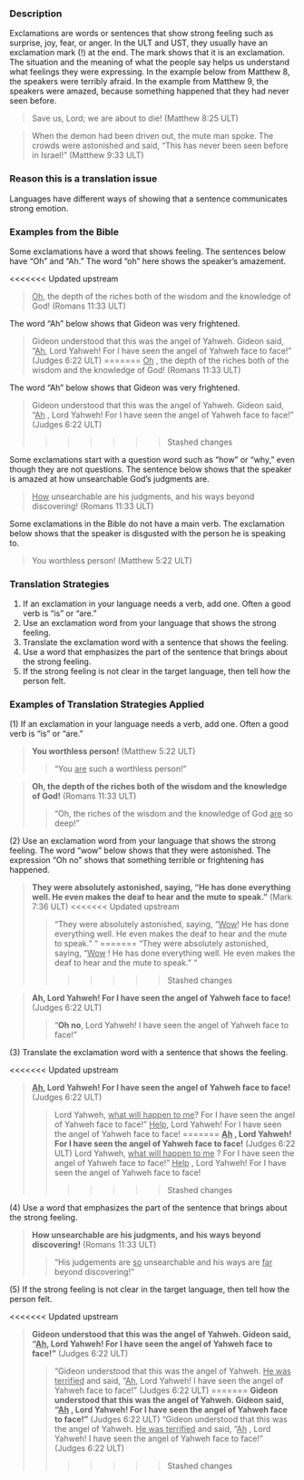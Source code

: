 
### Description

Exclamations are words or sentences that show strong feeling such as surprise, joy, fear, or anger. In the ULT and UST, they usually have an exclamation mark (!) at the end. The mark shows that it is an exclamation. The situation and the meaning of what the people say helps us understand what feelings they were expressing. In the example below from Matthew 8, the speakers were terribly afraid. In the example from Matthew 9, the speakers were amazed, because something happened that they had never seen before.

> Save us, Lord; we are about to die! (Matthew 8:25 ULT)


> When the demon had been driven out, the mute man spoke. The crowds were astonished and said, “This has never been seen before in Israel!”  (Matthew 9:33 ULT)

### Reason this is a translation issue

Languages have different ways of showing that a sentence communicates strong emotion.

### Examples from the Bible

Some exclamations have a word that shows feeling. The sentences below have “Oh” and “Ah.” The word “oh” here shows the speaker’s amazement.

<<<<<<< Updated upstream
> <u>Oh</u>, the depth of the riches both of the wisdom and the knowledge of God! (Romans 11:33 ULT)

The word “Ah” below shows that Gideon was very frightened.
> Gideon understood that this was the angel of Yahweh. Gideon said, “<u>Ah</u>, Lord Yahweh! For I have seen the angel of Yahweh face to face!” (Judges 6:22 ULT)
=======
> <u>Oh</u> , the depth of the riches both of the wisdom and the knowledge of God! (Romans 11:33 ULT)

The word “Ah” below shows that Gideon was very frightened.
> Gideon understood that this was the angel of Yahweh. Gideon said, “<u>Ah</u> , Lord Yahweh! For I have seen the angel of Yahweh face to face!” (Judges 6:22 ULT)
>>>>>>> Stashed changes

Some exclamations start with a question word such as “how” or “why,” even though they are not questions. The sentence below shows that the speaker is amazed at how unsearchable God’s judgments are.

> <u>How</u> unsearchable are his judgments, and his ways beyond discovering! (Romans 11:33 ULT)

Some exclamations in the Bible do not have a main verb. The exclamation below shows that the speaker is disgusted with the person he is speaking to.

> You worthless person! (Matthew 5:22 ULT)

### Translation Strategies

1. If an exclamation in your language needs a verb, add one. Often a good verb is “is” or “are.”
1. Use an exclamation word from your language that shows the strong feeling.
1. Translate the exclamation word with a sentence that shows the feeling.
1. Use a word that emphasizes the part of the sentence that brings about the strong feeling.
1. If the strong feeling is not clear in the target language, then tell how the person felt.

### Examples of Translation Strategies Applied

(1) If an exclamation in your language needs a verb, add one. Often a good verb is “is” or “are.”

> **You worthless person!** (Matthew 5:22 ULT)
>> “You <u>are</u> such a worthless person!”

> **Oh, the depth of the riches both of the wisdom and the knowledge of God!** (Romans 11:33 ULT)
>> “Oh, the riches of the wisdom and the knowledge of God <u>are</u> so deep!”

(2) Use an exclamation word from your language that shows the strong feeling. The word “wow” below shows that they were astonished. The expression “Oh no” shows that something terrible or frightening has happened.

> **They were absolutely astonished, saying, “He has done everything well. He even makes the deaf to hear and the mute to speak.”** (Mark 7:36 ULT)
<<<<<<< Updated upstream
>> “They were absolutely astonished, saying, “<u>Wow</u>! He has done everything well. He even makes the deaf to hear and the mute to speak.” “
=======
>> “They were absolutely astonished, saying, “<u>Wow</u> ! He has done everything well. He even makes the deaf to hear and the mute to speak.” “
>>>>>>> Stashed changes

> **Ah, Lord Yahweh! For I have seen the angel of Yahweh face to face!** (Judges 6:22 ULT)
>> “__Oh no__, Lord Yahweh! I have seen the angel of Yahweh face to face!”

(3) Translate the exclamation word with a sentence that shows the feeling.

<<<<<<< Updated upstream
> **<u>Ah</u>, Lord Yahweh! For I have seen the angel of Yahweh face to face!** (Judges 6:22 ULT)
>> Lord Yahweh, <u>what will happen to me</u>? For I have seen the angel of Yahweh face to face!”
>> <u>Help</u>, Lord Yahweh! For I have seen the angel of Yahweh face to face!
=======
> **<u>Ah</u> , Lord Yahweh! For I have seen the angel of Yahweh face to face!** (Judges 6:22 ULT)
>> Lord Yahweh, <u>what will happen to me</u> ? For I have seen the angel of Yahweh face to face!”
>> <u>Help</u> , Lord Yahweh! For I have seen the angel of Yahweh face to face!
>>>>>>> Stashed changes

(4) Use a word that emphasizes the part of the sentence that brings about the strong feeling.

> **How unsearchable are his judgments, and his ways beyond discovering!** (Romans 11:33 ULT)
>> “His judgements are <u>so</u> unsearchable and his ways are <u>far</u> beyond discovering!”

(5) If the strong feeling is not clear in the target language, then tell how the person felt.

<<<<<<< Updated upstream
> **Gideon understood that this was the angel of Yahweh. Gideon said, “<u>Ah</u>, Lord Yahweh! For I have seen the angel of Yahweh face to face!”** (Judges 6:22 ULT)
>> “Gideon understood that this was the angel of Yahweh. <u>He was terrified</u> and said, “<u>Ah</u>, Lord Yahweh! I have seen the angel of Yahweh face to face!” (Judges 6:22 ULT)
=======
> **Gideon understood that this was the angel of Yahweh. Gideon said, “<u>Ah</u> , Lord Yahweh! For I have seen the angel of Yahweh face to face!”** (Judges 6:22 ULT)
>> “Gideon understood that this was the angel of Yahweh. <u>He was terrified</u> and said, “<u>Ah</u> , Lord Yahweh! I have seen the angel of Yahweh face to face!” (Judges 6:22 ULT)
>>>>>>> Stashed changes

